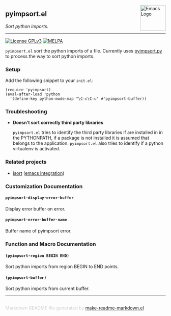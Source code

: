 <a href="https://github.com/emacs-pe/pyimpsort.el"><img src="https://www.gnu.org/software/emacs/images/emacs.png" alt="Emacs Logo" width="80" height="80" align="right"></a>
## pyimpsort.el
*Sort python imports.*

---
[![License GPLv3](https://img.shields.io/badge/license-GPL_v3-green.svg)](http://www.gnu.org/licenses/gpl-3.0.html)
[![MELPA](http://melpa.org/packages/pyimpsort-badge.svg)](http://melpa.org/#/pyimpsort)

`pyimpsort.el` sort the python imports of a file.
Currently uses [pyimpsort.py](pyimpsort.py) to process the way to sort python
imports.

### Setup

Add the following snippet to your `init.el`:

    (require 'pyimpsort)
    (eval-after-load 'python
      '(define-key python-mode-map "\C-c\C-u" #'pyimpsort-buffer))

### Troubleshooting

+ **Doesn't sort correctly third party libraries**

  `pyimpsort.el` tries to identify the third party libraries if are installed
  in in the PYTHONPATH, if a package is not installed it is assumed that
  belongs to the application.
  `pyimpsort.el` also tries to identify if a python virtualenv
  is activated.

### Related projects

+ [isort][] ([emacs integration](https://github.com/paetzke/py-isort.el))

[isort]: https://github.com/timothycrosley/isort



### Customization Documentation

#### `pyimpsort-display-error-buffer`

Display error buffer on error.

#### `pyimpsort-error-buffer-name`

Buffer name of pyimpsort error.

### Function and Macro Documentation

#### `(pyimpsort-region BEGIN END)`

Sort python imports from region BEGIN to END points.

#### `(pyimpsort-buffer)`

Sort python imports from current buffer.

-----
<div style="padding-top:15px;color: #d0d0d0;">
Markdown README file generated by
<a href="https://github.com/mgalgs/make-readme-markdown">make-readme-markdown.el</a>
</div>
